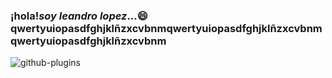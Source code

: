 ### ¡hola!*soy leandro lopez*...😄qwertyuiopasdfghjklñzxcvbnmqwertyuiopasdfghjklñzxcvbnmqwertyuiopasdfghjklñzxcvbnm

![github-plugins](https://user-images.githubusercontent.com/102327675/173241864-c2b2bdc6-d3a6-4bd6-a17f-60c6a10b5889.jpg)

<!--
**leandrolope/leandrolope** is a ✨ _special_ ✨ repository because its `README.md` (this file) appears on your GitHub profile.

Here are some ideas to get you started:

- 🔭 I’m currently working on ...
- 🌱 I’m currently learning ...
- 👯 I’m looking to collaborate on ...
- 🤔 I’m looking for help with ...
- 💬 Ask me about ...
- 📫 How to reach me: ...
- 😄 Pronouns: ...
- ⚡ Fun fact: ...
-->

